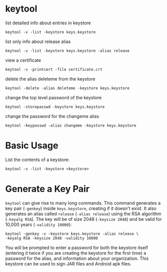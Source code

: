 # keytool

list detailed info about entries in keystore

    keytool -v -list -keystore keys.keystore


list only info about release alias

    keytool -v -list -keystore keys.keystore -alias release


view a certificate

    keytool -v -printcert -file certificate.crt


delete the alias deleteme from the keystore

    keytool -delete -alias deleteme -keystore keys.keystore


change the top level password of the keystore

    keytool -storepasswd -keystore keys.keystore


change the password for the changeme alias

    keytool -keypasswd -alias changeme -keystore keys.keystore



# Basic Usage

List the contents of a keystore:

    keytool -v -list -keystore <keystore>



# Generate a Key Pair

`keytool` can give rise to many long commands. This command generates a key
pair (`-genkey`) inside `keys.keystore`, creating if it doesn't exist. It also
generates an alias called `release` (`-alias release`) using the RSA algorithm
(`-keyalg RSA`). The key will be of size 2048 (`-keysize 2048`) and be valid
for 10,000 years (`-validity 10000`):

    keytool -genkey -v -keystore keys.keystore -alias release \
    -keyalg RSA -keysize 2048 -validity 10000


You will be prompted to enter a password for both the keystore itself (entering
it twice if you are creating the keystore for the first time) a password for
the alias, and information about your organization. This keystore can be used
to sign JAR files and Android apk files.


